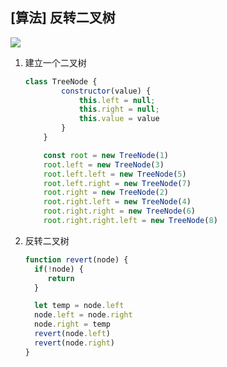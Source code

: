 ## [算法] 反转二叉树

![](https://tva1.sinaimg.cn/large/0081Kckwly1gl7cc0ff4fj310c0dlai4.jpg)

1. 建立一个二叉树

   ```js
   class TreeNode {
           constructor(value) {
               this.left = null;
               this.right = null;
               this.value = value
           }
       }
   
       const root = new TreeNode(1)
       root.left = new TreeNode(3)
       root.left.left = new TreeNode(5)
       root.left.right = new TreeNode(7)
       root.right = new TreeNode(2)
       root.right.left = new TreeNode(4)
       root.right.right = new TreeNode(6)
       root.right.right.left = new TreeNode(8)
   ```

2. 反转二叉树

   ```js
   function revert(node) {
     if(!node) {
     	return
     }
   
     let temp = node.left
     node.left = node.right
     node.right = temp
     revert(node.left)
     revert(node.right)
   }
   ```

   